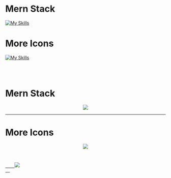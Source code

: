 # Mern Stack
[![My Skills](https://skills.thijs.gg/icons?i=html,css,js,react,nodejs,mongodb)](https://skills.thijs.gg)


# More Icons
[![My Skills](https://skills.thijs.gg/icons?i=photoshop,vscode,laravel,wordpress,express,php,md,git,figma&theme=light)](https://skills.thijs.gg)

<br>
<br>

# Mern Stack
<p align="center">
  <a href="https://skillicons.dev">
    <img src="https://skills.thijs.gg/icons?i=html,css,js,react,nodejs,mongodb" />
  </a>
</p>

---

# More Icons
<p align="center">
  <a href="https://skillicons.dev">
    <img src="https://skills.thijs.gg/icons?i=photoshop,vscode,laravel,wordpress,express,php,md,git,figma&theme=light" />
  </a>
</p>

<code>
  <a href="https://skillicons.dev">
    <img src="https://skills.thijs.gg/icons?i=photoshop,vscode,laravel,wordpress,express,php,md,git,figma&theme=light" />
  </a>
</code>